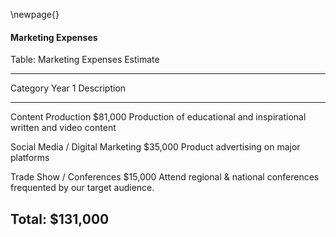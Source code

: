 \newpage{}

#### Marketing Expenses

Table: Marketing Expenses Estimate

----------------------------------------------------------------------------------------------------
Category                                Year 1 Description
---------------------------------- ----------- ----------------------------------------------------
Content Production                     $81,000 Production of educational and inspirational written
                                               and video content

Social Media / Digital Marketing       $35,000 Product advertising on major platforms

Trade Show / Conferences               $15,000 Attend regional & national conferences frequented
                                               by our target audience.

Total:                                $131,000
----------------------------------------------------------------------------------------------------
